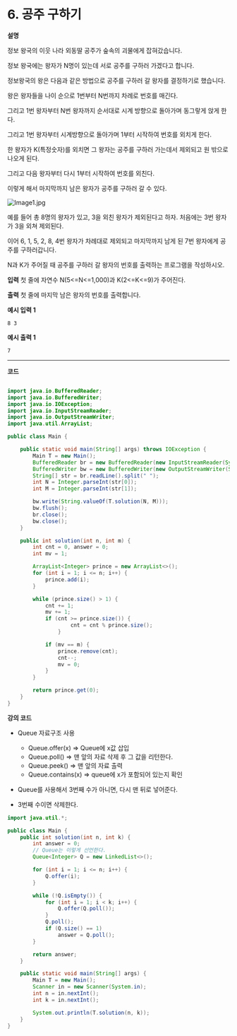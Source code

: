 # 6. 공주 구하기

**설명**

정보 왕국의 이웃 나라 외동딸 공주가 숲속의 괴물에게 잡혀갔습니다.

정보 왕국에는 왕자가 N명이 있는데 서로 공주를 구하러 가겠다고 합니다.

정보왕국의 왕은 다음과 같은 방법으로 공주를 구하러 갈 왕자를 결정하기로 했습니다.

왕은 왕자들을 나이 순으로 1번부터 N번까지 차례로 번호를 매긴다.

그리고 1번 왕자부터 N번 왕자까지 순서대로 시계 방향으로 돌아가며 동그랗게 앉게 한다.

그리고 1번 왕자부터 시계방향으로 돌아가며 1부터 시작하여 번호를 외치게 한다.

한 왕자가 K(특정숫자)를 외치면 그 왕자는 공주를 구하러 가는데서 제외되고 원 밖으로 나오게 된다.

그리고 다음 왕자부터 다시 1부터 시작하여 번호를 외친다.

이렇게 해서 마지막까지 남은 왕자가 공주를 구하러 갈 수 있다.

![Image1.jpg](https://cote.inflearn.com/public/upload/c0b0b7a761.jpg)

예를 들어 총 8명의 왕자가 있고, 3을 외친 왕자가 제외된다고 하자. 처음에는 3번 왕자가 3을 외쳐 제외된다.

이어 6, 1, 5, 2, 8, 4번 왕자가 차례대로 제외되고 마지막까지 남게 된 7번 왕자에게 공주를 구하러갑니다.

N과 K가 주어질 때 공주를 구하러 갈 왕자의 번호를 출력하는 프로그램을 작성하시오.

**입력**
첫 줄에 자연수 N(5<=N<=1,000)과 K(2<=K<=9)가 주어진다.

**출력**
첫 줄에 마지막 남은 왕자의 번호를 출력합니다.

**예시 입력 1**

```
8 3
```

**예시 출력 1**

```
7
```

---

**코드**

```java

import java.io.BufferedReader;
import java.io.BufferedWriter;
import java.io.IOException;
import java.io.InputStreamReader;
import java.io.OutputStreamWriter;
import java.util.ArrayList;

public class Main {

    public static void main(String[] args) throws IOException {
        Main T = new Main();
        BufferedReader br = new BufferedReader(new InputStreamReader(System.in));
        BufferedWriter bw = new BufferedWriter(new OutputStreamWriter(System.out));
        String[] str = br.readLine().split(" ");
        int N = Integer.parseInt(str[0]);
        int M = Integer.parseInt(str[1]);

        bw.write(String.valueOf(T.solution(N, M)));
        bw.flush();
        br.close();
        bw.close();
    }

    public int solution(int n, int m) {
        int cnt = 0, answer = 0;
        int mv = 1;

        ArrayList<Integer> prince = new ArrayList<>();
        for (int i = 1; i <= n; i++) {
            prince.add(i);
        }

        while (prince.size() > 1) {
            cnt += 1;
            mv += 1;
            if (cnt >= prince.size()) {
                    cnt = cnt % prince.size();
                }

            if (mv == m) {
                prince.remove(cnt);
                cnt--;
                mv = 0;
            }
        }

        return prince.get(0);
    }
}
```

**강의 코드**

- Queue 자료구조 사용

  - Queue.offer(x) => Queue에 x값 삽입
  - Queue.poll() => 맨 앞의 자료 삭제 후 그 값을 리턴한다.
  - Queue.peek() => 맨 앞의 자료 출력
  - Queue.contains(x) => queue에 x가 포함되어 있는지 확인

- Queue를 사용해서 3번째 수가 아니면, 다시 맨 뒤로 넣어준다.
- 3번째 수이면 삭제한다.

```java
import java.util.*;

public class Main {
    public int solution(int n, int k) {
        int answer = 0;
        // Queue는 이렇게 선언한다.
        Queue<Integer> Q = new LinkedList<>();

        for (int i = 1; i <= n; i++) {
            Q.offer(i);
        }

        while (!Q.isEmpty()) {
            for (int i = 1; i < k; i++) {
                Q.offer(Q.poll());
            }
            Q.poll();
            if (Q.size() == 1)
                answer = Q.poll();
        }

        return answer;
    }

    public static void main(String[] args) {
        Main T = new Main();
        Scanner in = new Scanner(System.in);
        int n = in.nextInt();
        int k = in.nextInt();

        System.out.println(T.solution(n, k));
    }
}
```
